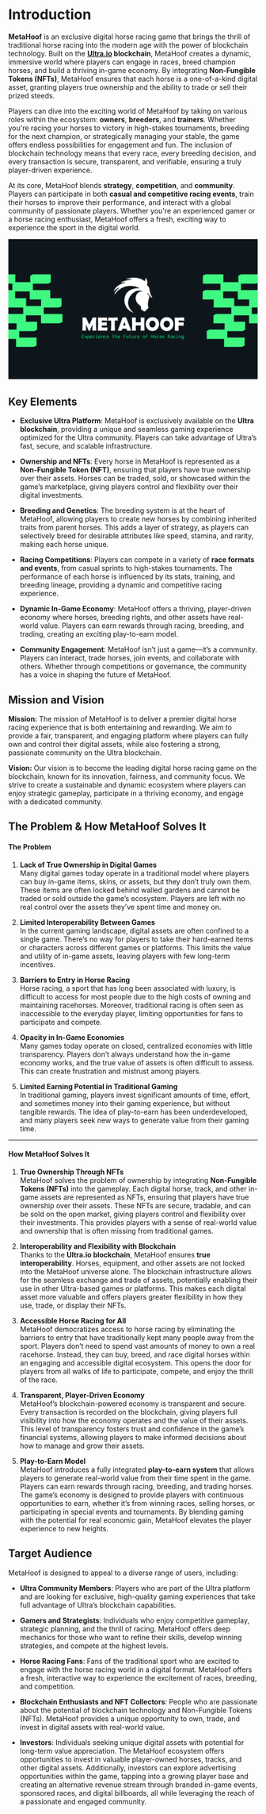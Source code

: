 # Introduction <!-- {docsify-ignore-all} -->

**MetaHoof** is an exclusive digital horse racing game that brings the thrill of traditional horse racing into the modern
age with the power of blockchain technology. Built on the **[Ultra.io](https://ultra.io) blockchain**, MetaHoof creates
a dynamic, immersive
world where players can engage in races, breed champion horses, and build a thriving in-game economy. By integrating **Non-Fungible Tokens (NFTs)**, MetaHoof ensures that each horse is a one-of-a-kind digital asset, granting players true
ownership and the ability to trade or sell their prized steeds.

Players can dive into the exciting world of MetaHoof by taking on various roles within the ecosystem: **owners**, **breeders**, and **trainers**. Whether you're racing your horses to victory in high-stakes tournaments, breeding for the
next champion, or strategically managing your stable, the game offers endless possibilities for engagement and fun. The
inclusion of blockchain technology means that every race, every breeding decision, and every transaction is secure,
transparent, and verifiable, ensuring a truly player-driven experience.

At its core, MetaHoof blends **strategy**, **competition**, and **community**. Players can participate in both **casual
and competitive racing events**, train their horses to improve their performance, and interact with a global community
of passionate players. Whether you're an experienced gamer or a horse racing enthusiast, MetaHoof offers a fresh,
exciting way to experience the sport in the digital world.

![hero](assets/img/hero.png)

## Key Elements

- **Exclusive Ultra Platform**: MetaHoof is exclusively available on the **Ultra blockchain**, providing a unique and
  seamless gaming experience optimized for the Ultra community. Players can take advantage of Ultra’s fast, secure, and
  scalable infrastructure.

- **Ownership and NFTs**: Every horse in MetaHoof is represented as a **Non-Fungible Token (NFT)**, ensuring that
  players have true ownership over their assets. Horses can be traded, sold, or showcased within the game’s marketplace,
  giving players control and flexibility over their digital investments.

- **Breeding and Genetics**: The breeding system is at the heart of MetaHoof, allowing players to create new horses by
  combining inherited traits from parent horses. This adds a layer of strategy, as players can selectively breed for
  desirable attributes like speed, stamina, and rarity, making each horse unique.

- **Racing Competitions**: Players can compete in a variety of **race formats and events**, from casual sprints to
  high-stakes tournaments. The performance of each horse is influenced by its stats, training, and breeding lineage,
  providing a dynamic and competitive racing experience.

- **Dynamic In-Game Economy**: MetaHoof offers a thriving, player-driven economy where horses, breeding rights, and
  other assets have real-world value. Players can earn rewards through racing, breeding, and trading, creating an
  exciting play-to-earn model.

- **Community Engagement**: MetaHoof isn’t just a game—it’s a community. Players can interact, trade horses, join
  events, and collaborate with others. Whether through competitions or governance, the community has a voice in shaping
  the future of MetaHoof.

## Mission and Vision

**Mission:** The mission of MetaHoof is to deliver a premier digital horse racing experience that is both entertaining
and rewarding. We aim to provide a fair, transparent, and engaging platform where players can fully own and control
their digital assets, while also fostering a strong, passionate community on the Ultra blockchain.

**Vision:** Our vision is to become the leading digital horse racing game on the blockchain, known for its innovation,
fairness, and community focus. We strive to create a sustainable and dynamic ecosystem where players can enjoy strategic
gameplay, participate in a thriving economy, and engage with a dedicated community.

## The Problem & How MetaHoof Solves It

#### The Problem

1. **Lack of True Ownership in Digital Games**  
   Many digital games today operate in a traditional model where players can buy in-game items, skins, or assets, but
   they don’t truly own them. These items are often locked behind walled gardens and cannot be traded or sold outside
   the game’s ecosystem. Players are left with no real control over the assets they’ve spent time and money on.

2. **Limited Interoperability Between Games**  
   In the current gaming landscape, digital assets are often confined to a single game. There’s no way for players to
   take their hard-earned items or characters across different games or platforms. This limits the value and utility of
   in-game assets, leaving players with few long-term incentives.

3. **Barriers to Entry in Horse Racing**  
   Horse racing, a sport that has long been associated with luxury, is difficult to access for most people due to the
   high costs of owning and maintaining racehorses. Moreover, traditional racing is often seen as inaccessible to the
   everyday player, limiting opportunities for fans to participate and compete.

4. **Opacity in In-Game Economies**  
   Many games today operate on closed, centralized economies with little transparency. Players don’t always understand
   how the in-game economy works, and the true value of assets is often difficult to assess. This can create frustration
   and mistrust among players.

5. **Limited Earning Potential in Traditional Gaming**  
   In traditional gaming, players invest significant amounts of time, effort, and sometimes money into their gaming
   experience, but without tangible rewards. The idea of play-to-earn has been underdeveloped, and many players seek new
   ways to generate value from their gaming time.

---

#### How MetaHoof Solves It

1. **True Ownership Through NFTs**  
   MetaHoof solves the problem of ownership by integrating **Non-Fungible Tokens (NFTs)** into the gameplay. Each
   digital horse, track, and other in-game assets are represented as NFTs, ensuring that players have true ownership
   over their assets. These NFTs are secure, tradable, and can be sold on the open market, giving players control and
   flexibility over their investments. This provides players with a sense of real-world value and ownership that is
   often missing from traditional games.

2. **Interoperability and Flexibility with Blockchain**  
   Thanks to the **Ultra.io blockchain**, MetaHoof ensures **true interoperability**. Horses, equipment, and other
   assets are not locked into the MetaHoof universe alone. The blockchain infrastructure allows for the seamless
   exchange and trade of assets, potentially enabling their use in other Ultra-based games or platforms. This makes each
   digital asset more valuable and offers players greater flexibility in how they use, trade, or display their NFTs.

3. **Accessible Horse Racing for All**  
   MetaHoof democratizes access to horse racing by eliminating the barriers to entry that have traditionally kept many
   people away from the sport. Players don’t need to spend vast amounts of money to own a real racehorse. Instead, they
   can buy, breed, and race digital horses within an engaging and accessible digital ecosystem. This opens the door for
   players from all walks of life to participate, compete, and enjoy the thrill of the race.

4. **Transparent, Player-Driven Economy**  
   MetaHoof’s blockchain-powered economy is transparent and secure. Every transaction is recorded on the blockchain,
   giving players full visibility into how the economy operates and the value of their assets. This level of
   transparency fosters trust and confidence in the game’s financial systems, allowing players to make informed
   decisions about how to manage and grow their assets.

5. **Play-to-Earn Model**  
   MetaHoof introduces a fully integrated **play-to-earn system** that allows players to generate real-world value from
   their time spent in the game. Players can earn rewards through racing, breeding, and trading horses. The game’s
   economy is designed to provide players with continuous opportunities to earn, whether it’s from winning races,
   selling horses, or participating in special events and tournaments. By blending gaming with the potential for real
   economic gain, MetaHoof elevates the player experience to new heights.

## Target Audience

MetaHoof is designed to appeal to a diverse range of users, including:

- **Ultra Community Members**: Players who are part of the Ultra platform and are looking for exclusive, high-quality gaming experiences that take full advantage of Ultra’s blockchain capabilities.

- **Gamers and Strategists**: Individuals who enjoy competitive gameplay, strategic planning, and the thrill of racing. MetaHoof offers deep mechanics for those who want to refine their skills, develop winning strategies, and compete at the highest levels.

- **Horse Racing Fans**: Fans of the traditional sport who are excited to engage with the horse racing world in a digital format. MetaHoof offers a fresh, interactive way to experience the excitement of races, breeding, and competition.

- **Blockchain Enthusiasts and NFT Collectors**: People who are passionate about the potential of blockchain technology and Non-Fungible Tokens (NFTs). MetaHoof provides a unique opportunity to own, trade, and invest in digital assets with real-world value.

- **Investors**: Individuals seeking unique digital assets with potential for long-term value appreciation. The MetaHoof ecosystem offers opportunities to invest in valuable player-owned horses, tracks, and other digital assets. Additionally, investors can explore advertising opportunities within the game, tapping into a growing player base and creating an alternative revenue stream through branded in-game events, sponsored races, and digital billboards, all while leveraging the reach of a passionate and engaged community.

